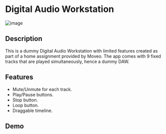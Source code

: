 # Digital Audio Workstation

![image](https://i.imgur.com/BuTqYex.png)

## Description

This is a dummy Digital Audio Workstation with limited features created as part of a home assignment provided by Moveo.
The app comes with 9 fixed tracks that are played simultaneously, hence a dummy DAW.

## Features

- Mute/Unmute for each track.
- Play/Pause buttons.
- Stop button.
- Loop button.
- Draggable timeline.

## Demo
